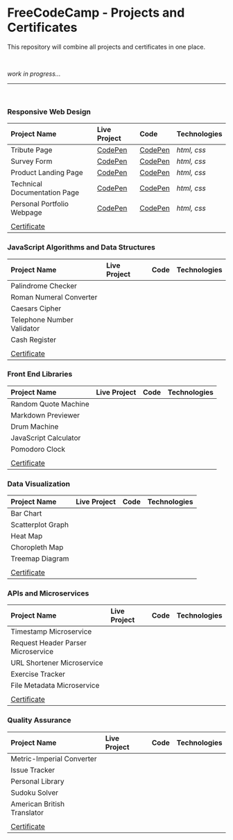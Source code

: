 # FreeCodeCamp - Projects and Certificates
This repository will combine all projects and certificates in one place.

<br>

*work in progress...*

<hr>
<br>

 ### Responsive Web Design
| Project Name                  | Live Project                                         | Code                                                | Technologies |
| :---                          | :--                                                  | :---                                                | :---         |
| Tribute Page                  | [CodePen](https://codepen.io/ionescuig/full/RwWooEZ) | [CodePen](https://codepen.io/ionescuig/pen/RwWooEZ) | *html, css*  |
| Survey Form                   | [CodePen](https://codepen.io/ionescuig/full/MWaJKeJ) | [CodePen](https://codepen.io/ionescuig/pen/MWaJKeJ) | *html, css*  |
| Product Landing Page          | [CodePen](https://codepen.io/ionescuig/full/XWmMgvK) | [CodePen](https://codepen.io/ionescuig/pen/XWmMgvK) | *html, css*  |
| Technical Documentation Page  | [CodePen](https://codepen.io/ionescuig/full/GRpmbzv) | [CodePen](https://codepen.io/ionescuig/pen/GRpmbzv) | *html, css*  |
| Personal Portfolio Webpage    | [CodePen](https://codepen.io/ionescuig/full/abvwOVG) | [CodePen](https://codepen.io/ionescuig/pen/abvwOVG) | *html, css*  |
|||||
| [Certificate](https://raw.githubusercontent.com/ionescuig/freecodecamp-projects-and-certificates/master/Responsive%20Web%20Design/freeCodeCamp%20Certificate%20Responsive%20Web%20Design.png) ||||


 ### JavaScript Algorithms and Data Structures
| Project Name                  | Live Project                                         | Code                                                | Technologies |
| :---                          | :--                                                  | :---                                                | :---         |
| Palindrome Checker            |  |  |  |
| Roman Numeral Converter       |  |  |  |
| Caesars Cipher                |  |  |  |
| Telephone Number Validator    |  |  |  |
| Cash Register                 |  |  |  |
|||||
| [Certificate](https://raw.githubusercontent.com/ionescuig/freecodecamp-projects-and-certificates/master/JavaScript%20Algorithms%20and%20Data%20Structures/freeCodeCamp%20Certificate%20JavaScript%20Algorithms%20and%20Data%20Structures.png) ||||


 ### Front End Libraries
| Project Name                  | Live Project                                         | Code                                                | Technologies |
| :---                          | :--                                                  | :---                                                | :---         |
| Random Quote Machine          |  |  |  |
| Markdown Previewer            |  |  |  |
| Drum Machine                  |  |  |  |
| JavaScript Calculator         |  |  |  |
| Pomodoro Clock                |  |  |  |
|||||
| [Certificate](https://raw.githubusercontent.com/ionescuig/freecodecamp-projects-and-certificates/master/Front%20End%20Libraries/freecodecamp%20Certificate%20Front%20End%20Libraries.png) ||||


 ### Data Visualization
| Project Name                  | Live Project                                         | Code                                                | Technologies |
| :---                          | :--                                                  | :---                                                | :---         |
| Bar Chart                     |  |  |  |
| Scatterplot Graph             |  |  |  |
| Heat Map                      |  |  |  |
| Choropleth Map                |  |  |  |
| Treemap Diagram               |  |  |  |
|||||
| [Certificate](https://raw.githubusercontent.com/ionescuig/freecodecamp-projects-and-certificates/master/Data%20Visualization/freeCode%20Camp%20Certificate%20Data%20Visualization.png) ||||


 ### APIs and Microservices
| Project Name                       | Live Project                                         | Code                                                | Technologies |
| :---                               | :--                                                  | :---                                                | :---         |
| Timestamp Microservice             |  |  |  |
| Request Header Parser Microservice |  |  |  |
| URL Shortener Microservice         |  |  |  |
| Exercise Tracker                   |  |  |  |
| File Metadata Microservice         |  |  |  |
|||||
| [Certificate](https://raw.githubusercontent.com/ionescuig/freecodecamp-projects-and-certificates/master/APIs%20and%20Microservices/freeCodeCamp%20Certificate%20APIs%20and%20Microservices.png) ||||


 ### Quality Assurance
| Project Name                  | Live Project                                         | Code                                                | Technologies |
| :---                          | :--                                                  | :---                                                | :---         |
| Metric-Imperial Converter     |  |  |  |
| Issue Tracker                 |  |  |  |
| Personal Library              |  |  |  |
| Sudoku Solver                 |  |  |  |
| American British Translator   |  |  |  |
|||||
| [Certificate](https://raw.githubusercontent.com/ionescuig/freecodecamp-projects-and-certificates/master/Quality%20Assurance/freecodecamp%20Certificate%20Quality%20Assurance.png) ||||
